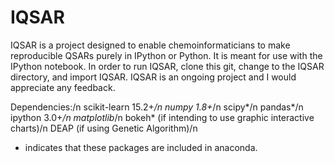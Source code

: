 IQSAR
=====

IQSAR is a project designed to enable chemoinformaticians to make reproducible QSARs purely in IPython or Python.  It is meant for use with the IPython notebook.  In order to run IQSAR, clone this git, change to the IQSAR directory, and import IQSAR.  IQSAR is an ongoing project and I would appreciate any feedback.

Dependencies:/n
scikit-learn 15.2+*/n
numpy 1.8+*/n
scipy*/n
pandas*/n
ipython 3.0+*/n
matplotlib*/n
bokeh* (if intending to use graphic interactive charts)/n
DEAP (if using Genetic Algorithm)/n


* indicates that these packages are included in anaconda.


